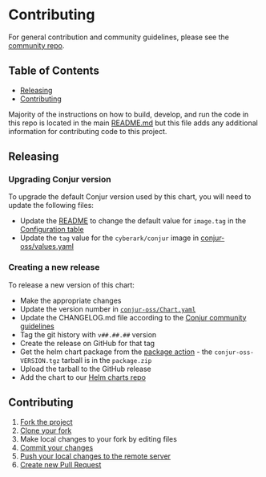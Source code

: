 # Contributing

For general contribution and community guidelines, please see the [community repo](https://github.com/cyberark/community).

## Table of Contents

- [Releasing](#releasing)
- [Contributing](#contributing)

Majority of the instructions on how to build, develop, and run the code in
this repo is located in the main [README.md](README.md) but this file adds
any additional information for contributing code to this project.

## Releasing

### Upgrading Conjur version

To upgrade the default Conjur version used by this chart, you will need to
update the following files:
- Update the [README](./conjur-oss/README.md) to change the default value for
  `image.tag` in the [Configuration table](./conjur-oss/README.md#configuration)
- Update the `tag` value for the `cyberark/conjur` image in
  [conjur-oss/values.yaml](./conjur-oss/values.yaml)

### Creating a new release

To release a new version of this chart:
- Make the appropriate changes
- Update the version number in [`conjur-oss/Chart.yaml`](conjur-oss/Chart.yaml)
- Update the CHANGELOG.md file according to the
  [Conjur community guidelines](https://github.com/cyberark/community/blob/master/Conjur/CONTRIBUTING.md#tagging)
- Tag the git history with `v##.##.##` version
- Create the release on GitHub for that tag
- Get the helm chart package from the [package action](https://github.com/cyberark/conjur-oss-helm-chart/actions/workflows/package.yml) - the
  `conjur-oss-VERSION.tgz` tarball is in the `package.zip`
- Upload the tarball to the GitHub release
- Add the chart to our [Helm charts repo](https://github.com/cyberark/helm-charts)

## Contributing

1. [Fork the project](https://help.github.com/en/github/getting-started-with-github/fork-a-repo)
2. [Clone your fork](https://help.github.com/en/github/creating-cloning-and-archiving-repositories/cloning-a-repository)
3. Make local changes to your fork by editing files
3. [Commit your changes](https://help.github.com/en/github/managing-files-in-a-repository/adding-a-file-to-a-repository-using-the-command-line)
4. [Push your local changes to the remote server](https://help.github.com/en/github/using-git/pushing-commits-to-a-remote-repository)
5. [Create new Pull Request](https://help.github.com/en/github/collaborating-with-issues-and-pull-requests/creating-a-pull-request-from-a-fork)
